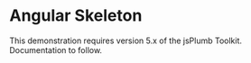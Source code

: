 # Angular Skeleton

This demonstration requires version 5.x of the jsPlumb Toolkit. Documentation to follow.

